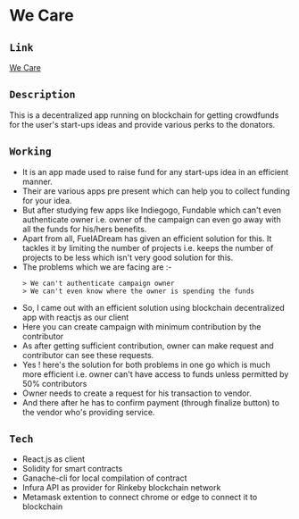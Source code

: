 # We Care

## `Link`
[We Care](https://prataptyagi.github.io/we-care-deployment/#/)

## `Description`
This is a decentralized app running on blockchain for getting crowdfunds for the user's start-ups ideas and provide various perks to the donators.

## `Working`
- It is an app made used to raise fund for any start-ups idea in an efficient manner.
- Their are various apps pre present which can help you to collect funding for your idea.
- But after studying few apps like Indiegogo, Fundable which can't even authenticate owner i.e. owner of the campaign can even go away with all the funds for his/hers benefits.
- Apart from all, FuelADream has given an efficient solution for this. It tackles it by limiting the number of projects i.e. keeps the number of projects to be less which isn't very good solution for this.
- The problems which we are facing are :-
  ~~~
  > We can't authenticate campaign owner
  > We can't even know where the owner is spending the funds
  ~~~
- So, I came out with an efficient solution using blockchain decentralized app with reactjs as our client
- Here you can create campaign with minimum contribution by the contributor
- As after getting sufficient contribution, owner can make request and contributor can see these requests.
- Yes ! here's the solution for both problems in one go which is much more efficient i.e. owner can't have access to funds unless permitted by 50% contributors
- Owner needs to create a request for his transaction to vendor.
- And there after he has to confirm payment (through finalize button) to the vendor who's providing service.

## `Tech`
- React.js as client
- Solidity for smart contracts
- Ganache-cli for local compilation of contract
- Infura API as provider for Rinkeby blockchain network
- Metamask extention to connect chrome or edge to connect it to blockchain
